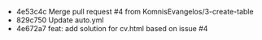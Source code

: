 - 4e53c4c Merge pull request #4 from KomnisEvangelos/3-create-table
- 829c750 Update auto.yml
- 4e672a7 feat: add solution for cv.html based on issue #4
